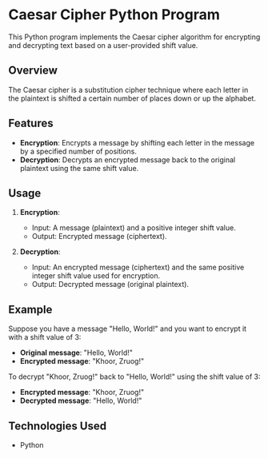 # Caesar Cipher Python Program

This Python program implements the Caesar cipher algorithm for encrypting and decrypting text based on a user-provided shift value.

## Overview

The Caesar cipher is a substitution cipher technique where each letter in the plaintext is shifted a certain number of places down or up the alphabet.

## Features

- **Encryption**: Encrypts a message by shifting each letter in the message by a specified number of positions.
- **Decryption**: Decrypts an encrypted message back to the original plaintext using the same shift value.

## Usage

1. **Encryption**:
   - Input: A message (plaintext) and a positive integer shift value.
   - Output: Encrypted message (ciphertext).

2. **Decryption**:
   - Input: An encrypted message (ciphertext) and the same positive integer shift value used for encryption.
   - Output: Decrypted message (original plaintext).

## Example

Suppose you have a message "Hello, World!" and you want to encrypt it with a shift value of 3:
- **Original message**: "Hello, World!"
- **Encrypted message**: "Khoor, Zruog!"

To decrypt "Khoor, Zruog!" back to "Hello, World!" using the shift value of 3:
- **Encrypted message**: "Khoor, Zruog!"
- **Decrypted message**: "Hello, World!"

## Technologies Used

- Python
